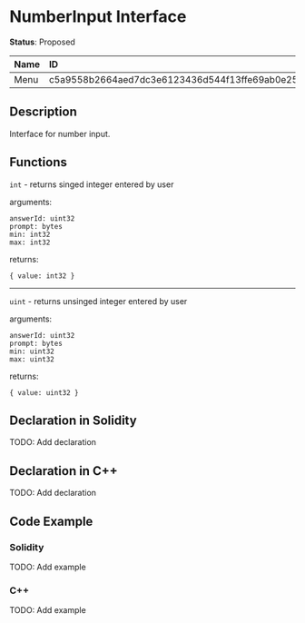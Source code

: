 
# NumberInput Interface

**Status**: Proposed

| Name      | ID                                                                |
| :-------- | :---------------------------------------------------------------- |
| Menu      | c5a9558b2664aed7dc3e6123436d544f13ffe69ab0e259412f48c6d1c8588401  |


## Description

Interface for number input.

## Functions

`int` - returns singed integer entered by user

arguments:

	answerId: uint32
    prompt: bytes
	min: int32
	max: int32

returns:

	{ value: int32 }

---

`uint` - returns unsinged integer entered by user

arguments:

	answerId: uint32
    prompt: bytes
	min: uint32
	max: uint32

returns:

	{ value: uint32 }

## Declaration in Solidity

TODO: Add declaration

## Declaration in C++

TODO: Add declaration

## Code Example

### Solidity

TODO: Add example

### C++

TODO: Add example
